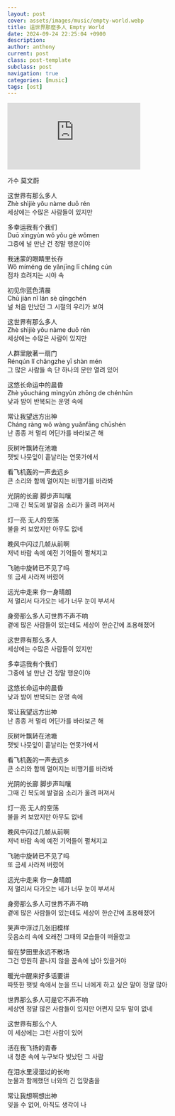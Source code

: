 ```yaml
---
layout: post
cover: assets/images/music/empty-world.webp
title: 這世界那麼多人 Empty World
date: 2024-09-24 22:25:04 +0900
description:
author: anthony
current: post
class: post-template
subclass: post
navigation: true
categories: [music]
tags: [ost]
---
```


<iframe src="https://www.youtube.com/embed/xLscpRjb8DI?controls=0&autoplay=1&loop=1&playlist=xLscpRjb8DI" title="莫文蔚 Karen Mok《這世界那麼多人 Empty World》Official MV - 電影「我要我們在一起」主題曲" frameborder="0" allow="accelerometer; autoplay; clipboard-write; encrypted-media; gyroscope; picture-in-picture; web-share" referrerpolicy="strict-origin-when-cross-origin" allowfullscreen></iframe>

[//]: # ([![這世界那麼多人]&#40;assets/images/music/empty-world.webp#full&#41;]&#40;https://www.youtube.com/watch?app=desktop&v=xLscpRjb8DI&#41;)

가수 莫文蔚

这世界有那么多人  
Zhè shìjiè yǒu nàme duō rén  
세상에는 수많은 사람들이 있지만  

多幸运我有个我们  
Duō xìngyùn wǒ yǒu gè wǒmen  
그중에 널 만난 건 정말 행운이야  

我迷蒙的眼睛里长存  
Wǒ míméng de yǎnjīng lǐ cháng cún  
점차 흐려지는 시야 속  

初见你蓝色清晨  
Chū jiàn nǐ lán sè qīngchén  
널 처음 만났던 그 시절의 우리가 보여  


这世界有那么多人  
Zhè shìjiè yǒu nàme duō rén  
세상에는 수많은 사람이 있지만  

人群里敞著一扇门  
Rénqún lǐ chǎngzhe yī shàn mén  
그 많은 사람들 속 단 하나의 문만 열려 있어  

这悠长命运中的晨昏  
Zhè yōucháng mìngyùn zhōng de chénhūn  
낮과 밤이 반복되는 운명 속에  

常让我望远方出神  
Cháng ràng wǒ wàng yuǎnfāng chūshén  
난 종종 저 멀리 어딘가를 바라보곤 해  


灰树叶飘转在池塘  
잿빛 나뭇잎이 흩날리는 연못가에서  

看飞机轰的一声去远乡  
큰 소리와 함께 멀어지는 비행기를 바라봐  

光阴的长廊 脚步声叫嚷  
그때 긴 복도에 발걸음 소리가 울려 퍼져서  

灯一亮 无人的空荡  
불을 켜 보았지만 아무도 없네  


晚风中闪过几帧从前啊  
저녁 바람 속에 예전 기억들이 펼쳐지고  

飞驰中旋转已不见了吗  
또 금세 사라져 버렸어  

远光中走来 你一身晴朗  
저 멀리서 다가오는 네가 너무 눈이 부셔서  

身旁那么多人可世界不声不响  
곁에 많은 사람들이 있는데도 세상이 한순간에 조용해졌어  


这世界有那么多人  
세상에는 수많은 사람들이 있지만  

多幸运我有个我们  
그중에 널 만난 건 정말 행운이야  

这悠长命运中的晨昏  
낮과 밤이 반복되는 운명 속에  

常让我望远方出神  
난 종종 저 멀리 어딘가를 바라보곤 해  


灰树叶飘转在池塘  
잿빛 나뭇잎이 흩날리는 연못가에서  

看飞机轰的一声去远乡  
큰 소리와 함께 멀어지는 비행기를 바라봐  

光阴的长廊 脚步声叫嚷  
그때 긴 복도에 발걸음 소리가 울려 퍼져서  

灯一亮 无人的空荡  
불을 켜 보았지만 아무도 없네  


晚风中闪过几帧从前啊  
저녁 바람 속에 예전 기억들이 펼쳐지고  

飞驰中旋转已不见了吗  
또 금세 사라져 버렸어  
 
远光中走来 你一身晴朗  
저 멀리서 다가오는 네가 너무 눈이 부셔서  

身旁那么多人可世界不声不响  
곁에 많은 사람들이 있는데도 세상이 한순간에 조용해졌어  


笑声中浮过几张旧模样  
웃음소리 속에 오래전 그때의 모습들이 떠올랐고  

留在梦田里永远不散场  
그건 영원히 끝나지 않을 꿈속에 남아 있을거야  

暖光中醒来好多话要讲  
따뜻한 햇빛 속에서 눈을 뜨니 너에게 하고 싶은 말이 정말 많아  

世界那么多人可是它不声不响  
세상엔 정말 많은 사람들이 있지만 어쩐지 모두 말이 없네  


这世界有那么个人  
이 세상에는 그런 사람이 있어  

活在我飞扬的青春  
내 청춘 속에 누구보다 빛났던 그 사람  

在泪水里浸湿过的长吻  
눈물과 함께했던 너와의 긴 입맞춤을  

常让我想啊想出神  
잊을 수 없어, 아직도 생각이 나  
